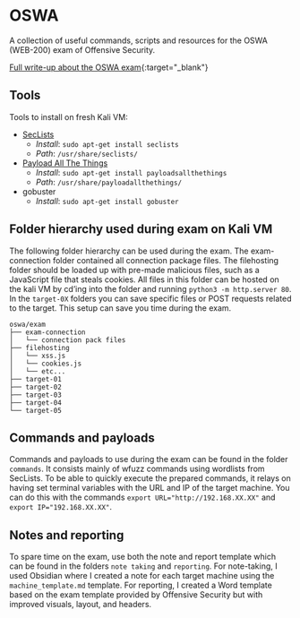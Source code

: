 # OSWA
A collection of useful commands, scripts and resources for the OSWA (WEB-200) exam of Offensive Security.

[Full write-up about the OSWA exam](https://bastijnouwendijk.com/my-oswa-certification-journey){:target="_blank"}

## Tools
Tools to install on fresh Kali VM:
- [SecLists](https://github.com/danielmiessler/SecLists) 
	- *Install*: `sudo apt-get install seclists`
	- *Path*: `/usr/share/seclists/`
- [Payload All The Things](https://github.com/swisskyrepo/PayloadsAllTheThings)
	- *Install*: `sudo apt-get install payloadsallthethings`
	- *Path*: `/usr/share/payloadallthethings/`
- gobuster
	- *Install*: `sudo apt-get install gobuster`

## Folder hierarchy used during exam on Kali VM
The following folder hierarchy can be used during the exam. The exam-connection folder contained all connection package files. The filehosting folder should be loaded up with pre-made malicious files, such as a JavaScript file that steals cookies. All files in this folder can be hosted on the kali VM by cd’ing into the folder and running `python3 -m http.server 80`. In the `target-0X` folders you can save specific files or POST requests related to the target. This setup can save you time during the exam.

```plaintext
oswa/exam
├── exam-connection
│   └── connection pack files
├── filehosting
│   └── xss.js
│   └── cookies.js
│   └── etc...
├── target-01
├── target-02
├── target-03
├── target-04
└── target-05
```

## Commands and payloads
Commands and payloads to use during the exam can be found in the folder `commands`. It consists mainly of wfuzz commands using wordlists from SecLists. To be able to quickly execute the prepared commands, it relays on having set terminal variables with the URL and IP of the target machine. You can do this with the commands `export URL="http://192.168.XX.XX"` and `export IP="192.168.XX.XX"`. 

## Notes and reporting
To spare time on the exam, use both the note and report template which can be found in the folders `note taking` and `reporting`. For note-taking, I used Obsidian where I created a note for each target machine using the `machine_template.md` template. For reporting, I created a Word template based on the exam template provided by Offensive Security but with improved visuals, layout, and headers.


